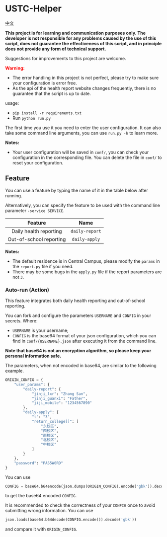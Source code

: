 # USTC-Helper
[中文](/README-cn.md)

**This project is for learning and communication purposes only. The developer is not responsible for any problems caused by the use of this script, does not guarantee the effectiveness of this script, and in principle does not provide any form of technical support.**

Suggestions for improvements to this project are welcome.

**<font color="red">Warning:</font>**
- The error handling in this project is not perfect, please try to make sure your configuration is error free.
- As the api of the health report website changes frequently, there is no guarantee that the script is up to date.

usage:

- `pip install -r requirements.txt`
- Run `python run.py` 

The first time you use it you need to enter the user configuration.
It can also take some command line arguments, you can use `run.py -h` to learn more.

**Notes:**

- Your user configuration will be saved in `conf/`, you can check your configuration in the corresponding file. You can delete the file in `conf/` to reset your configuration.

## Feature

You can use a feature by typing the name of it in the table below after running.

Alternatively, you can specify the feature to be used with the command line parameter `-service SERVICE`.

|Feature|Name|
|:---:|:---:|
|Daily health reporting|`daily-report`|
|Out-of-school reporting|`daily-apply`|

**Notes:**

- The default residence is in Central Campus, please modify the `params` in the `report.py` file if you need.
- There may be some bugs in the `apply.py` file if the report parameters are not `3`.

### Auto-run (Action)

This feature integrates both daily health reporting and out-of-school reporting.

You can fork and configure the parameters `USERNAME` and `CONFIG` in your secrets. Where:
- `USERNAME` is your username;
- `CONFIG` is the base64 format of your json configuration, which you can find in `conf/{USERNAME}.json` after executing it from the command line.

**Note that base64 is not an encryption algorithm, so please keep your personal information safe.**

The parameters, when not encoded in base64, are similar to the following example.
``` python
ORIGIN_CONFIG = {
    "user_params": {
        "daily-report": {
            "jinji_lxr": "Zhang San",
            "jinji_guanxi": "Father",
            "jiji_mobile": "1234567890"
        },
        "daily-apply": {
            "t": "3",
            "return_college[]": [
                "东校区",
                "西校区",
                "南校区",
                "北校区",
                "中校区"
            ]
        }
    },
    "password": "PAS5W0RD"
}
```
You can use
```python
CONFIG = base64.b64encode(json.dumps(ORIGIN_CONFIG).encode('gbk')).decode("ASCII")
```
to get the base64 encoded `CONFIG`.

It is recommended to check the correctness of your `CONFIG` once to avoid submitting wrong information. You can use
```python
json.loads(base64.b64decode(CONFIG.encode()).decode('gbk'))
```
and compare it with `ORIGIN_CONFIG`.